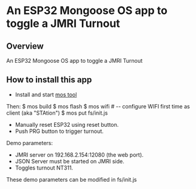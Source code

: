 # An ESP32 Mongoose OS app to toggle a JMRI Turnout

## Overview

An ESP32 Mongoose OS app to toggle a JMRI Turnout

## How to install this app

- Install and start [mos tool](https://mongoose-os.com/software.html)

Then:
$ mos build
$ mos flash
$ mos wifi   # -- configure WIFI first time as client (aka "STAtion")
$ mos put fs/init.js

- Manually reset ESP32 using reset button.
- Push PRG button to trigger turnout.

Demo parameters:
- JMRI server on 192.168.2.154:12080 (the web port).
- JSON Server must be started on JMRI side.
- Toggles turnout NT311.

These demo parameters can be modified in fs/init.js
